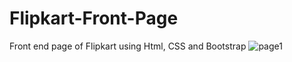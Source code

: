 # Flipkart-Front-Page
Front end page of Flipkart using Html, CSS and Bootstrap
![page1](https://github.com/shiginm1996/Flipkart-Front-Page/assets/151000179/cea5539a-e973-4840-b848-be03cd945e8c)
